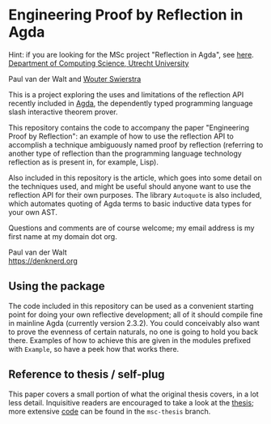 Engineering Proof by Reflection in Agda
==================
Hint: if you are looking for the MSc project "Reflection in Agda", see [here](https://github.com/toothbrush/reflection-proofs/tree/msc-thesis).  
[Department of Computing Science, Utrecht University](http://www.cs.uu.nl)

Paul van der Walt and [Wouter Swierstra](http://www.staff.science.uu.nl/~swier004/)

This is a project exploring the uses and limitations of the reflection API recently included in [Agda](http://wiki.portal.chalmers.se/agda/), the dependently typed programming language slash interactive theorem prover.

This repository contains the code to accompany the paper "Engineering Proof by Reflection": an example of how to use the reflection API to accomplish a technique ambiguously named proof by reflection (referring to another type of reflection than the programming language technology reflection as is present in, for example, Lisp).

Also included in this repository is the article, which goes into some detail on the techniques used, and might be useful should anyone want to use the reflection API for their own purposes. The library `Autoquote` is also included, which automates quoting of Agda terms to basic inductive data types for your own AST.

Questions and comments are of course welcome; my email address is my first name at my domain dot org.

Paul van der Walt  
https://denknerd.org

Using the package
-----------------

The code included in this repository can be used as a convenient starting point for doing your own reflective development; all of it should compile fine in mainline Agda (currently version 2.3.2). You could conceivably also want to prove the evenness of certain naturals, no one is going to hold you back there. Examples of how to achieve this are given in the modules prefixed with `Example`, so have a peek how that works there.

Reference to thesis / self-plug
-------------------------------

This paper covers a small portion of what the original thesis covers, in a lot less detail. Inquisitive readers are encouraged to take a look at the  [thesis](https://github.com/toothbrush/reflection-proofs/downloads); more extensive  [code](https://github.com/toothbrush/reflection-proofs/tree/msc-thesis)  can be found in the `msc-thesis` branch.